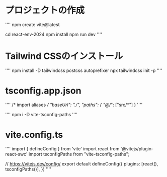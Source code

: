 
# プロジェクトの作成
''''
npm create vite@latest

cd react-env-2024
npm install
npm run dev
''''

# Tailwind CSSのインストール
''''
npm install -D tailwindcss postcss autoprefixer
npx tailwindcss init -p
''''

# tsconfig.app.json
''''
/* import aliases */
"baseUrl": "./",
"paths": {
"@/*": ["src/*"]
}
''''

''''
npm i -D vite-tsconfig-paths
''''

# vite.config.ts
''''
import { defineConfig } from 'vite'
import react from '@vitejs/plugin-react-swc'
import tsconfigPaths from "vite-tsconfig-paths";

// https://vitejs.dev/config/
export default defineConfig({
plugins: [react(), tsconfigPaths()],
})
''''

